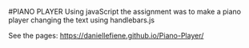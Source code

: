 #PIANO PLAYER
Using javaScript the assignment was to make a piano player changing the text using handlebars.js

See the pages: https://daniellefiene.github.io/Piano-Player/
